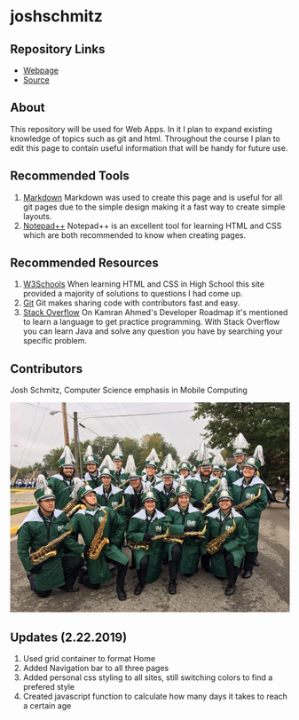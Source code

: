 # joshschmitz

## Repository Links
- [Webpage](https://jdschmitz20.github.io/joshschmitz/ "Josh Schmitz: About Me Webpage")
- [Source](https://github.com/JDSCHMITZ20/aboutme "About Me")

## About
This repository will be used for Web Apps. In it I plan to expand existing knowledge of topics such as git and html. Throughout the course I plan to edit this page to contain useful information that will be handy for future use.

## Recommended Tools
1. [Markdown](https://www.markdownguide.org/getting-started "Markdown Starting Guide") Markdown was used to create this page and is useful for all git pages due to the simple design making it a fast way to create simple layouts.
1. [Notepad++](https://notepad-plus-plus.org/ "Notepad++ Home") Notepad++ is an excellent tool for learning HTML and CSS which are both recommended to know when creating pages.

## Recommended Resources
1. [W3Schools](https://www.w3schools.com/ "W3Schools HTML") When learning HTML and CSS in High School this site provided a majority of solutions to questions I had come up.
1. [Git](https://github.com/ "Github Homepage") Git makes sharing code with contributors fast and easy.
1. [Stack Overflow](https://stackoverflow.com/ "Stack Overflow Homepage") On Kamran Ahmed's Developer Roadmap it's mentioned to learn a language to get practice programming. With Stack Overflow you can learn Java and solve any question you have by searching your specific problem.

## Contributors
Josh Schmitz, Computer Science emphasis in Mobile Computing

![Hosted Image](https://github.com/JDSCHMITZ20/joshschmitz/raw/master/bmb%20family.png "bmb family")

## Updates (2.22.2019)
1. Used grid container to format Home
1. Added Navigation bar to all three pages
1. Added personal css styling to all sites, still switching colors to find a prefered style
1. Created javascript function to calculate how many days it takes to reach a certain age

